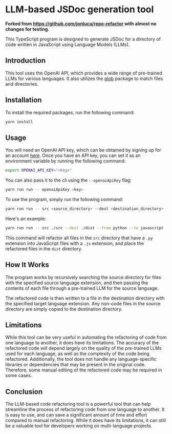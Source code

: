 # LLM-based JSDoc generation tool

**Forked from https://github.com/jonluca/repo-refactor with almost no changes for testing.**

This TypeScript program is designed to generate JSDoc for a directory of code written in JavaScript using Language Models (LLMs).

## Introduction

This tool uses the OpenAI API, which provides a wide range of pre-trained LLMs for various languages. It also utilizes the [glob](https://github.com/isaacs/node-glob) package to match files and directories.

## Installation

To install the required packages, run the following command:

```bash
yarn install
```

## Usage

You will need an OpenAI API key, which can be obtained by signing up for an account [here](https://platform.openai.com/account/api-keys). Once you have an API key, you can set it as an environment variable by running the following command:

```bash
export OPENAI_API_KEY="<key>"
```

You can also pass it to the cli using the `--openaiApiKey` flag:

```bash
yarn run run -- openaiApiKey <key>
```

To use the program, simply run the following command:

```bash
yarn run run -- src <source_directory> --dest <destination_directory> --from <source_language> --to <target_language>
```

Here's an example:

```bash
yarn run run -- src ./src --dest ./dist --from python --to javascript
```

This command will refactor all files in the `src` directory that have a `.py` extension into JavaScript files with a `.js` extension, and place the refactored files in the `dist` directory.

## How It Works

The program works by recursively searching the source directory for files with the specified source language extension, and then passing the contents of each file through a pre-trained LLM for the source language.

The refactored code is then written to a file in the destination directory with the specified target language extension. Any non-code files in the source directory are simply copied to the destination directory.

## Limitations

While this tool can be very useful in automating the refactoring of code from one language to another, it does have its limitations. The accuracy of the refactored code will depend largely on the quality of the pre-trained LLMs used for each language, as well as the complexity of the code being refactored. Additionally, the tool does not handle any language-specific libraries or dependencies that may be present in the original code. Therefore, some manual editing of the refactored code may be required in some cases.

## Conclusion

The LLM-based code refactoring tool is a powerful tool that can help streamline the process of refactoring code from one language to another. It is easy to use, and can save a significant amount of time and effort compared to manual refactoring. While it does have its limitations, it can still be a valuable tool for developers working on multi-language projects.
